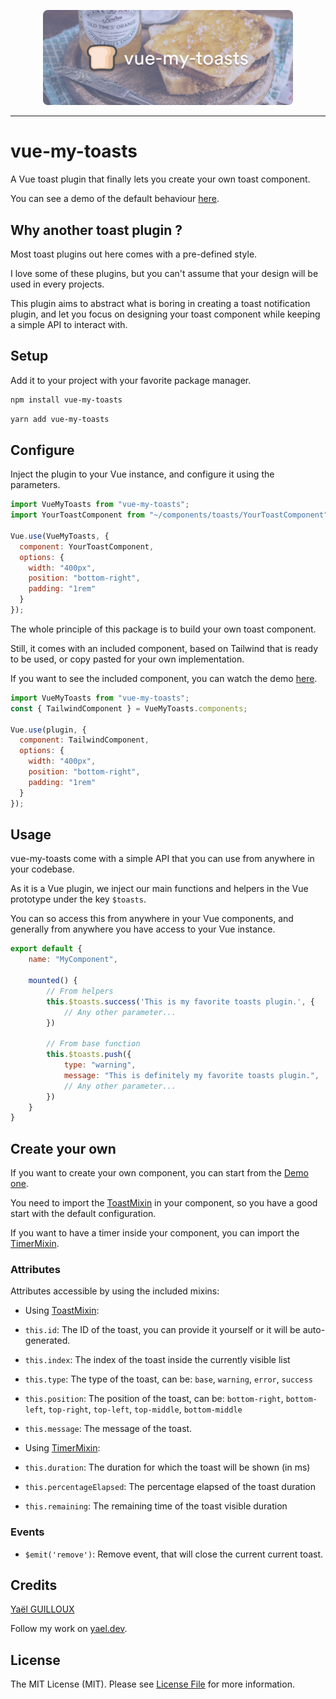 <p align="center">
    <img src="./resources/vue-my-toasts.png" width="400">
</p>

---

# vue-my-toasts

A Vue toast plugin that finally lets you create your own toast component.

You can see a demo of the default behaviour [here](https://vue-my-toasts.netlify.app).

## Why another toast plugin ?

Most toast plugins out here comes with a pre-defined style.

I love some of these plugins, but you can't assume that your design will be used in every projects.

This plugin aims to abstract what is boring in creating a toast notification plugin, and let you focus on designing your toast component while keeping a simple API to interact with.

## Setup

Add it to your project with your favorite package manager.

```bash
npm install vue-my-toasts
```

```bash
yarn add vue-my-toasts
```

## Configure

Inject the plugin to your Vue instance, and configure it using the parameters.

```javascript
import VueMyToasts from "vue-my-toasts";
import YourToastComponent from "~/components/toasts/YourToastComponent"

Vue.use(VueMyToasts, {
  component: YourToastComponent,
  options: {
    width: "400px",
    position: "bottom-right",
    padding: "1rem"
  }
});
```

The whole principle of this package is to build your own toast component.

Still, it comes with an included component, based on Tailwind that is ready to be used, or copy pasted for your own implementation.

If you want to see the included component, you can watch the demo [here](https://vue-my-toasts.netlify.app).

```javascript
import VueMyToasts from "vue-my-toasts";
const { TailwindComponent } = VueMyToasts.components;

Vue.use(plugin, {
  component: TailwindComponent,
  options: {
    width: "400px",
    position: "bottom-right",
    padding: "1rem"
  }
});
```

## Usage

vue-my-toasts come with a simple API that you can use from anywhere in your codebase.

As it is a Vue plugin, we inject our main functions and helpers in the Vue prototype under the key `$toasts`.

You can so access this from anywhere in your Vue components, and generally from anywhere you have access to your Vue instance.

```javascript
export default {
    name: "MyComponent",

    mounted() {
        // From helpers
        this.$toasts.success('This is my favorite toasts plugin.', {
            // Any other parameter...
        })
        
        // From base function
        this.$toasts.push({
            type: "warning",
            message: "This is definitely my favorite toasts plugin.",
            // Any other parameter...
        })
    }
}
```

## Create your own

If you want to create your own component, you can start from the [Demo one](src/components/toasts/TailwindComponent.vue).

You need to import the [ToastMixin](src/mixins/ToastMixin.js) in your component, so you have a good start with the default configuration.

If you want to have a timer inside your component, you can import the [TimerMixin](src/mixins/TimerMixin.js).

### Attributes

Attributes accessible by using the included mixins:

- Using [ToastMixin](src/mixins/ToastMixin.js):
- `this.id`: The ID of the toast, you can provide it yourself or it will be auto-generated.
- `this.index`: The index of the toast inside the currently visible list
- `this.type`: The type of the toast, can be: `base`, `warning`, `error`, `success`
- `this.position`: The position of the toast, can be: `bottom-right`, `bottom-left`, `top-right`, `top-left`, `top-middle`, `bottom-middle`
- `this.message`: The message of the toast.


- Using [TimerMixin](src/mixins/TimerMixin.js):
- `this.duration`: The duration for which the toast will be shown (in ms)
- `this.percentageElapsed`: The percentage elapsed of the toast duration
- `this.remaining`: The remaining time of the toast visible duration

### Events

- `$emit('remove')`: Remove event, that will close the current current toast.

## Credits

[Yaël GUILLOUX](mailto:yael.guilloux@gmail.com)

Follow my work on [yael.dev](https://yael.dev).

## License

The MIT License (MIT). Please see [License File](LICENSE) for more information.